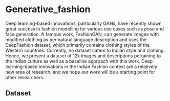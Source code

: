 # Generative_fashion

Deep learning-based innovations, particularly GANs, have recently shown great success in fashion modelling for various use cases such as pose and face generation. A famous work, FashionGAN, can generate images with modified clothing as per natural language description and uses the DeepFashion dataset, which primarily contains clothing styles of the Western countries. Currently, no dataset caters to Indian style and clothing. Hence, we present a dataset of 12k images and descriptions pertaining to the Indian culture as well as a baseline approach with this work. Deep learning-based innovations in the Indian Fashion context are a relatively new area of research, and we hope our work will be a starting point for other researchers. 

## Dataset
